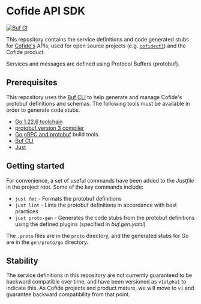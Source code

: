 # Cofide API SDK

[![Buf CI](https://github.com/cofide/cofide-api-sdk/workflows/buf-ci/badge.svg)](https://github.com/cofide/cofide-api-sdk/actions?query=workflow%3Abuf-ci+branch%3Amain)

This repository contains the service definitions and code generated stubs for [Cofide's](https://www.cofide.io/) APIs, used for open source projects (e.g. [`cofidectl`](https://github.com/cofide/cofidectl)) and the Cofide product.

Services and messages are defined using Protocol Buffers (protobuf).

## Prerequisites

This repository uses the [Buf CLI](https://buf.build/docs/ecosystem/cli-overview) to help generate and manage Cofide's protobuf definitions and schemas.
The following tools must be available in order to generate code stubs.

- [Go 1.22.6 toolchain](https://golang.org/doc/install)
- [protobuf version 3 compiler](https://grpc.io/docs/protoc-installation/)
- [Go gRPC and protobuf](https://grpc.io/docs/languages/go/quickstart/#prerequisites) build tools.
- [Buf CLI](https://buf.build/docs/installation)
- [Just](https://github.com/casey/just)

## Getting started

For convenience, a set of useful commands have been added to the *Justfile* in the project root.
Some of the key commands include:

- `just fmt` - Formats the protobuf definitions
- `just lint` - Lints the protobuf definitions in accordance with best practices
- `just proto-gen` - Generates the code stubs from the protobuf definitions using the defined plugins (specified in *buf.gen.yaml*)

The `.proto` files are in the `proto` directory, and the generated stubs for Go are in the `gen/proto/go` directory.

## Stability

The service definitions in this repository are not currently guaranteed to be backward compatible over time, and have been versioned as `v1alpha1` to indicate this.
As Cofide projects and product mature, we will move to `v1` and guarantee backward compatibility from that point.
